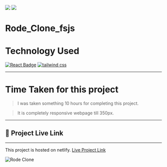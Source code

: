 [![](https://img.shields.io/badge/linkedin-blue?style=for-the-badge)](https://www.linkedin.com/in/nimish-kumar-9304b41a0/)
[![](https://img.shields.io/badge/MYPORTFOLIO-blue?style=for-the-badge)](https://devlopernimish.tk/ 'Link')



# **Rode_Clone_fsjs**


# Technology Used
[![React Badge](https://img.shields.io/badge/-HTML-red?style=for-the-badge&labelColor=black&logo=html&logoColor=61DBFB)](#) [![tailwind css](https://img.shields.io/badge/tailwind%20css-blue?style=for-the-badge&logo=tailwind%20css&logoColor=white)]()


---
# Time Taken for this project
> I was taken something 10 hours for completing this project.

> It is completely responsive webpage till 350px.
---
## 🚀  Project Live Link <br>
---
This project is hosted on netlify. [Live Project Link](https://magical-tapioca-bdce0d.netlify.app/)

![Rode Clone](./thumbnail.png)